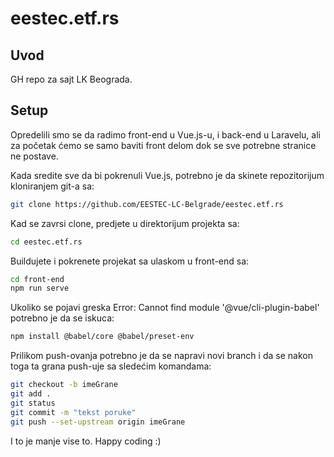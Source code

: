 # eestec.etf.rs
## Uvod
GH repo za sajt LK Beograda.
## Setup
Opredelili smo se da radimo front-end u Vue.js-u, i back-end u Laravelu, ali za početak ćemo se samo baviti front delom dok se sve potrebne stranice ne postave.

Kada sredite sve da bi pokrenuli Vue.js, potrebno je da skinete repozitorijum kloniranjem git-a sa:

```sh
git clone https://github.com/EESTEC-LC-Belgrade/eestec.etf.rs
``` 

Kad se zavrsi clone, predjete u direktorijum projekta sa:

```sh
cd eestec.etf.rs
```

Buildujete i pokrenete projekat sa ulaskom u front-end sa:

```sh
cd front-end
npm run serve
```

Ukoliko se pojavi greska Error: Cannot find module '@vue/cli-plugin-babel' potrebno je da se iskuca:

```sh
npm install @babel/core @babel/preset-env
```

Prilikom push-ovanja potrebno je da se napravi novi branch i da se nakon toga ta grana push-uje sa sledećim komandama:

```sh
git checkout -b imeGrane
git add .
git status
git commit -m "tekst poruke"
git push --set-upstream origin imeGrane
```

I to je manje vise to. Happy coding :)
